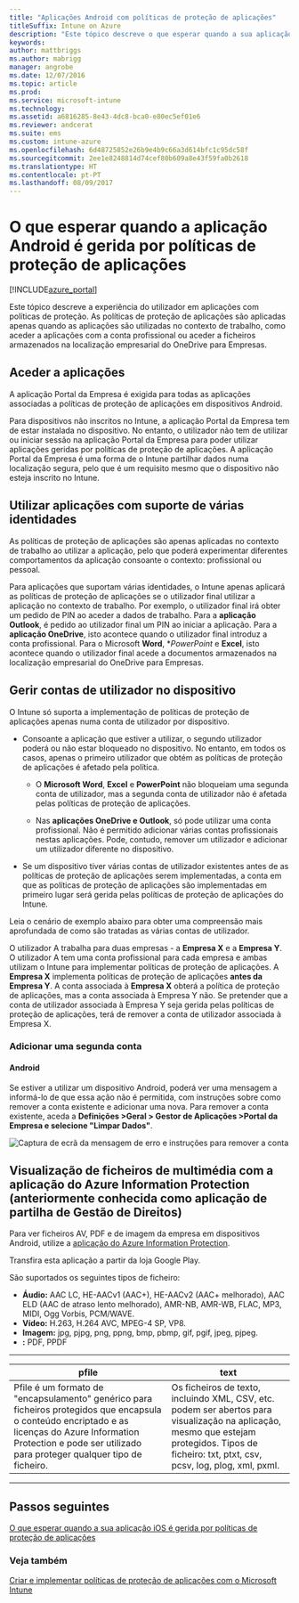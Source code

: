 ```yaml
---
title: "Aplicações Android com políticas de proteção de aplicações"
titleSuffix: Intune on Azure
description: "Este tópico descreve o que esperar quando a sua aplicação Android é gerida por políticas de proteção de aplicações.\""
keywords: 
author: mattbriggs
ms.author: mabrigg
manager: angrobe
ms.date: 12/07/2016
ms.topic: article
ms.prod: 
ms.service: microsoft-intune
ms.technology: 
ms.assetid: a6816285-8e43-4dc8-bca0-e80ec5ef01e6
ms.reviewer: andcerat
ms.suite: ems
ms.custom: intune-azure
ms.openlocfilehash: 6d48725852e26b9e4b9c66a3d614bfc1c95dc58f
ms.sourcegitcommit: 2ee1e8248814d74cef80b609a8e43f59fa0b2618
ms.translationtype: HT
ms.contentlocale: pt-PT
ms.lasthandoff: 08/09/2017
---
```

# <a name="what-to-expect-when-your-android-app-is-managed-by-app-protection-policies"></a>O que esperar quando a aplicação Android é gerida por políticas de proteção de aplicações 

[!INCLUDE[azure_portal](./includes/azure_portal.md)]

Este tópico descreve a experiência do utilizador em aplicações com políticas de proteção. As políticas de proteção de aplicações são aplicadas apenas quando as aplicações são utilizadas no contexto de trabalho, como aceder a aplicações com a conta profissional ou aceder a ficheiros armazenados na localização empresarial do OneDrive para Empresas.
##  <a name="accessing-apps"></a>Aceder a aplicações

A aplicação Portal da Empresa é exigida para todas as aplicações associadas a políticas de proteção de aplicações em dispositivos Android.

Para dispositivos não inscritos no Intune, a aplicação Portal da Empresa tem de estar instalada no dispositivo. No entanto, o utilizador não tem de utilizar ou iniciar sessão na aplicação Portal da Empresa para poder utilizar aplicações geridas por políticas de proteção de aplicações.
A aplicação Portal da Empresa é uma forma de o Intune partilhar dados numa localização segura, pelo que é um requisito mesmo que o dispositivo não esteja inscrito no Intune.


##  <a name="using-apps-with-multi-identity-support"></a>Utilizar aplicações com suporte de várias identidades

As políticas de proteção de aplicações são apenas aplicadas no contexto de trabalho ao utilizar a aplicação, pelo que poderá experimentar diferentes comportamentos da aplicação consoante o contexto: profissional ou pessoal.

Para aplicações que suportam várias identidades, o Intune apenas aplicará as políticas de proteção de aplicações se o utilizador final utilizar a aplicação no contexto de trabalho.  Por exemplo, o utilizador final irá obter um pedido de PIN ao aceder a dados de trabalho.  Para a **aplicação Outlook**, é pedido ao utilizador final um PIN ao iniciar a aplicação. Para a **aplicação OneDrive**, isto acontece quando o utilizador final introduz a conta profissional.  Para o Microsoft **Word**, **PowerPoint* e **Excel**, isto acontece quando o utilizador final acede a documentos armazenados na localização empresarial do OneDrive para Empresas.
##  <a name="managing-user-accounts-on-the-device"></a>Gerir contas de utilizador no dispositivo

O Intune só suporta a implementação de políticas de proteção de aplicações apenas numa conta de utilizador por dispositivo.

* Consoante a aplicação que estiver a utilizar, o segundo utilizador poderá ou não estar bloqueado no dispositivo. No entanto, em todos os casos, apenas o primeiro utilizador que obtém as políticas de proteção de aplicações é afetado pela política.

  * O **Microsoft Word**, **Excel** e **PowerPoint** não bloqueiam uma segunda conta de utilizador, mas a segunda conta de utilizador não é afetada pelas políticas de proteção de aplicações.

  * Nas **aplicações OneDrive e Outlook**, só pode utilizar uma conta profissional.  Não é permitido adicionar várias contas profissionais nestas aplicações.  Pode, contudo, remover um utilizador e adicionar um utilizador diferente no dispositivo.


* Se um dispositivo tiver várias contas de utilizador existentes antes de as políticas de proteção de aplicações serem implementadas, a conta em que as políticas de proteção de aplicações são implementadas em primeiro lugar será gerida pelas políticas de proteção de aplicações do Intune.


Leia o cenário de exemplo abaixo para obter uma compreensão mais aprofundada de como são tratadas as várias contas de utilizador.

O utilizador A trabalha para duas empresas - a **Empresa X** e a **Empresa Y**. O utilizador A tem uma conta profissional para cada empresa e ambas utilizam o Intune para implementar políticas de proteção de aplicações. A **Empresa X** implementa políticas de proteção de aplicações **antes da** **Empresa Y**. A conta associada à **Empresa X** obterá a política de proteção de aplicações, mas a conta associada à Empresa Y não. Se pretender que a conta de utilizador associada à Empresa Y seja gerida pelas políticas de proteção de aplicações, terá de remover a conta de utilizador associada à Empresa X.
### <a name="adding-a-second-account"></a>Adicionar uma segunda conta
####  <a name="android"></a>Android
Se estiver a utilizar um dispositivo Android, poderá ver uma mensagem a informá-lo de que essa ação não é permitida, com instruções sobre como remover a conta existente e adicionar uma nova.  Para remover a conta existente, aceda a **Definições &gt;Geral &gt; Gestor de Aplicações &gt;Portal da Empresa e selecione "Limpar Dados"**.

![Captura de ecrã da mensagem de erro e instruções para remover a conta](./media/android-switch-user.png)

##  <a name="viewing-media-files-with-the-azure-information-protection-app-previously-known-as-rights-management-sharing-app"></a>Visualização de ficheiros de multimédia com a aplicação do Azure Information Protection (anteriormente conhecida como aplicação de partilha de Gestão de Direitos)
Para ver ficheiros AV, PDF e de imagem da empresa em dispositivos Android, utilize a [aplicação do Azure Information Protection](https://play.google.com/store/apps/details?id=com.microsoft.ipviewer).

Transfira esta aplicação a partir da loja Google Play.  

São suportados os seguintes tipos de ficheiro:

* **Áudio:** AAC LC, HE-AACv1 (AAC+), HE-AACv2 (AAC+ melhorado), AAC ELD (AAC de atraso lento melhorado), AMR-NB, AMR-WB, FLAC, MP3, MIDI, Ogg Vorbis, PCM/WAVE.
* **Vídeo:** H.263, H.264 AVC, MPEG-4 SP, VP8.
* **Imagem:** jpg, pjpg, png, ppng, bmp, pbmp, gif, pgif, jpeg, pjpeg.
* **:** PDF, PPDF

------------
|**pfile**|**text**|
|----|----|
|Pfile é um formato de "encapsulamento" genérico para ficheiros protegidos que encapsula o conteúdo encriptado e as licenças do Azure Information Protection e pode ser utilizado para proteger qualquer tipo de ficheiro.|Os ficheiros de texto, incluindo XML, CSV, etc. podem ser abertos para visualização na aplicação, mesmo que estejam protegidos. Tipos de ficheiro: txt, ptxt, csv, pcsv, log, plog, xml, pxml.|
---------------
## <a name="next-steps"></a>Passos seguintes
[O que esperar quando a sua aplicação iOS é gerida por políticas de proteção de aplicações](app-protection-enabled-apps-ios.md)

### <a name="see-also"></a>Veja também
[Criar e implementar políticas de proteção de aplicações com o Microsoft Intune](app-protection-policies.md)
